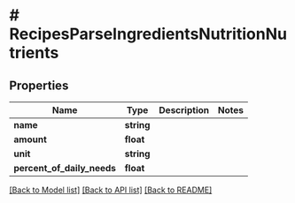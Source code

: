 # # RecipesParseIngredientsNutritionNutrients

## Properties

Name | Type | Description | Notes
------------ | ------------- | ------------- | -------------
**name** | **string** |  | 
**amount** | **float** |  | 
**unit** | **string** |  | 
**percent_of_daily_needs** | **float** |  | 

[[Back to Model list]](../../README.md#documentation-for-models) [[Back to API list]](../../README.md#documentation-for-api-endpoints) [[Back to README]](../../README.md)


